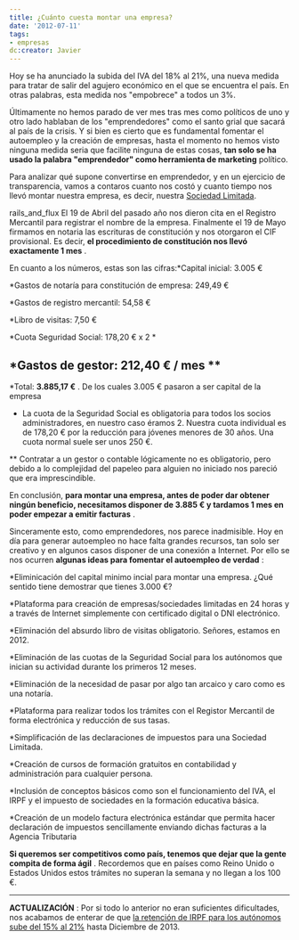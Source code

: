 ```yaml
---
title: ¿Cuánto cuesta montar una empresa?
date: '2012-07-11'
tags:
- empresas
dc:creator: Javier
---
```


Hoy se ha anunciado la subida del IVA del 18% al 21%, una nueva medida para tratar de salir del agujero económico en el que se encuentra el país. En otras palabras, esta medida nos "empobrece" a todos un 3%.

Últimamente no hemos parado de ver mes tras mes como políticos de uno y otro lado hablaban de los "emprendedores" como el santo grial que sacará al país de la crisis. Y si bien es cierto que es fundamental fomentar el autoempleo y la creación de empresas, hasta el momento no hemos visto ninguna medida seria que facilite ninguna de estas cosas, 
**tan solo se ha usado la palabra "emprendedor" como herramienta de marketing**
 político.

Para analizar qué supone convertirse en emprendedor, y en un ejercicio de transparencia, vamos a contaros cuanto nos costó y cuanto tiempo nos llevó montar nuestra empresa, es decir, nuestra 
[Sociedad Limitada](http://es.wikipedia.org/wiki/Sociedad_de_responsabilidad_limitada).

rails_and_flux
El 19 de Abril del pasado año nos dieron cita en el Registro Mercantil para registrar el nombre de la empresa. Finalmente el 19 de Mayo firmamos en notaria las escrituras de constitución y nos otorgaron el CIF provisional. Es decir, 
**el procedimiento de constitución nos llevó exactamente 1 mes**
.

En cuanto a los números, estas son las cifras:*Capital inicial: 3.005 €

	
*Gastos de notaría para constitución de empresa: 249,49 €

	
*Gastos de registro mercantil: 54,58 €

	
*Libro de visitas: 7,50 €

	
*Cuota Seguridad Social: 178,20 € x 2 *

	
*Gastos de gestor: 212,40 € / mes **
-------------------------------------------------------------------------------


*Total: 
**3.885,17 €**
. 
De los cuales 3.005 € pasaron a ser capital de la empresa



* La cuota de la Seguridad Social es obligatoria para todos los socios administradores, en nuestro caso éramos 2. Nuestra cuota individual es de 178,20 € por la reducción para jóvenes menores de 30 años. Una cuota normal suele ser unos 250 €.


** Contratar a un gestor o contable lógicamente no es obligatorio, pero debido a lo complejidad del papeleo para alguien no iniciado nos pareció que era imprescindible.

En conclusión, 
**para montar una empresa, antes de poder dar obtener ningún beneficio, necesitamos disponer de 3.885 € y tardamos 1 mes en poder empezar a emitir facturas**
.

Sinceramente esto, como emprendedores, nos parece inadmisible. Hoy en día para generar autoempleo no hace falta grandes recursos, tan solo ser creativo y en algunos casos disponer de una conexión a Internet. Por ello se nos ocurren 
**algunas ideas para fomentar el autoempleo 
de verdad**
:

*Eliminicación del capital minimo incial para montar una empresa. ¿Qué sentido tiene demostrar que tienes 3.000 €?

	
*Plataforma para creación de empresas/sociedades limitadas en 24 horas y a través de Internet simplemente con certificado digital o DNI electrónico.

	
*Eliminación del absurdo libro de visitas obligatorio. Señores, estamos en 2012.

	
*Eliminación de las cuotas de la Seguridad Social para los autónomos que inician su actividad durante los primeros 12 meses.

	
*Eliminación de la necesidad de pasar por algo tan arcaico y caro como es una notaría.

	
*Plataforma para realizar todos los trámites con el Registor Mercantil de forma electrónica y reducción de sus tasas.

	
*Simplificación de las declaraciones de impuestos para una Sociedad Limitada.

	
*Creación de cursos de formación gratuitos en contabilidad y administración para cualquier persona.

	
*Inclusión de conceptos básicos como son el funcionamiento del IVA, el IRPF y el impuesto de sociedades en la formación educativa básica.

	
*Creación de un modelo factura electrónica estándar que permita hacer declaración de impuestos sencillamente enviando dichas facturas a la Agencia Tributaria


**Si queremos ser competitivos como país, tenemos que dejar que la gente compita de forma ágil**
. Recordemos que en países como Reino Unido o Estados Unidos estos trámites no superan la semana y no llegan a los 100 €.

****



**ACTUALIZACIÓN**
:
Por si todo lo anterior no eran suficientes dificultades, nos acabamos de enterar de que 
[la retención de IRPF para los autónomos sube del 15% al 21%](http://www.lamoncloa.gob.es/ConsejodeMinistros/Referencias/_2012/refc20120713.htm) hasta Diciembre de 2013.
